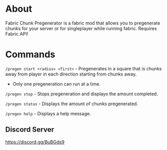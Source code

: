 
# About

Fabric Chunk Pregenerator is a fabric mod that allows you to pregenerate chunks for your server or for singleplayer while running fabric. Requires Fabric API!



# Commands

`/pregen start <radius> <first>` - Pregenerates in a square that is <radius> chunks away from player in each direction starting from <first> chunks away. 
  - Only one pregeneration can run at a time.

`/pregen stop` - Stops pregeneration and displays the amount completed.

`/pregen status` - Displays the amount of chunks pregenerated.

`/pregen help` - Displays a help message.

 

## Discord Server

https://discord.gg/BuBGds9
